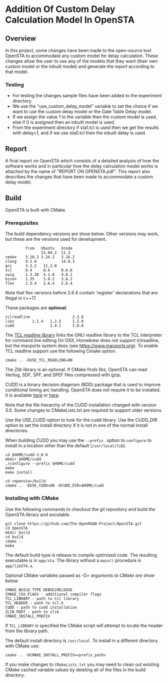 # Addition Of Custom Delay Calculation Model In OpenSTA

## Overview 

In this project, some changes have been made to the open-source tool OpenSTA to accommodate any custom model for delay calculation. These changes allow the user to use any of the models that they want (their own custom model or the inbuilt model) and generate the report according to that model.

### Testing 

- For testing the changes sample files have been added to the experiment directory. 
- We use the "use_custom_delay_model" variable to set the choice if we want to use the custom delay model or the Gate Table Delay model.
- If we assign the value 1 to the variable then the custom model is used, else if 0 is assigned then an inbuilt model is used.
- From the experiment directory if sta1.tcl is used then we get the results with delay=1, and if we use sta0.tcl then the inbuilt delay is used.

## Report 

A final report on OpenSTA which consists of a detailed analysis of how the software works and in particular how the delay calculation model works is attached by the name of "REPORT ON OPENSTA.pdf". This report also describes the changes that have been made to accommodate a custom delay model.

## Build

OpenSTA is built with CMake.

### Prerequisites

The build dependency versions are show below.  Other versions may
work, but these are the versions used for development.

```
         from   Ubuntu   Xcode
                22.04.2  11.3
cmake    3.10.2 3.24.2   3.16.2
clang    9.1.0           14.0.3
gcc      3.3.2   11.3.0  
tcl      8.4     8.6     8.6.6
swig     1.3.28  4.1.0   4.0.1
bison    1.35    3.0.2   3.8.2
flex     2.5.4   2.6.4   2.6.4
```

Note that flex versions before 2.6.4 contain 'register' declarations that
are illegal in c++17.

These packages are **optional**:

```
tclreadline                   2.3.8
libz        1.1.4   1.2.5     1.2.8
cudd                2.4.1     3.0.0
```

The [TCL readline library](https://tclreadline.sourceforge.net/tclreadline.html)
links the GNU readline library to the TCL interpreter for command line editing 
On OSX, Homebrew does not support tclreadline, but the macports system does
(see https://www.macports.org). To enable TCL readline support use the following
Cmake option:

```
cmake .. -DUSE_TCL_READLINE=ON
```

The Zlib library is an optional.  If CMake finds libz, OpenSTA can
read Verilog, SDF, SPF, and SPEF files compressed with gzip.

CUDD is a binary decision diageram (BDD) package that is used to
improve conditional timing arc handling. OpenSTA does not require it
to be installed. It is available
[here](https://www.davidkebo.com/source/cudd_versions/cudd-3.0.0.tar.gz)
or [here](https://sourceforge.net/projects/cudd-mirror/).

Note that the file hierarchy of the CUDD installation changed with version 3.0.
Some changes to CMakeLists.txt are required to support older versions.

Use the USE_CUDD option to look for the cudd library.
Use the CUDD_DIR option to set the install directory if it is not in
one of the normal install directories.

When building CUDD you may use the `--prefix ` option to `configure` to
install in a location other than the default (`/usr/local/lib`).
```
cd $HOME/cudd-3.0.0
mkdir $HOME/cudd
./configure --prefix $HOME/cudd
make
make install

cd <opensta>/build
cmake .. -DUSE_CUDD=ON -DCUDD_DIR=$HOME/cudd
```

### Installing with CMake

Use the following commands to checkout the git repository and build the
OpenSTA library and excutable.

```
git clone https://github.com/The-OpenROAD-Project/OpenSTA.git
cd OpenSTA
mkdir build
cd build
cmake ..
make
```
The default build type is release to compile optimized code.
The resulting executable is in `app/sta`.
The library without a `main()` procedure is `app/libSTA.a`.

Optional CMake variables passed as -D<var>=<value> arguments to CMake are show below.

```
CMAKE_BUILD_TYPE DEBUG|RELEASE
CMAKE_CXX_FLAGS - additional compiler flags
TCL_LIBRARY - path to tcl library
TCL_HEADER - path to tcl.h
CUDD - path to cudd installation
ZLIB_ROOT - path to zlib
CMAKE_INSTALL_PREFIX
```

If `TCL_LIBRARY` is specified the CMake script will attempt to locate
the header from the library path.

The default install directory is `/usr/local`.
To install in a different directory with CMake use:

```
cmake .. -DCMAKE_INSTALL_PREFIX=<prefix_path>
```

If you make changes to `CMakeLists.txt` you may need to clean out
existing CMake cached variable values by deleting all of the
files in the build directory.
